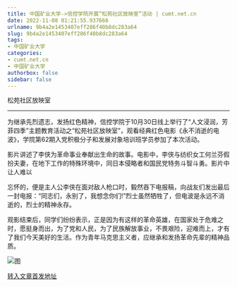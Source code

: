```yaml
---
title: 中国矿业大学->信控学院开展“松苑社区放映室”活动 | cumt.net.cn
date: 2022-11-08 01:21:55.937666
urlname: 9b4a2e1453407eff286f40b8dc283a64
slug: 9b4a2e1453407eff286f40b8dc283a64
tags: 
- 中国矿业大学
categories:
- cumt.net.cn
- 中国矿业大学
authorbox: false
sidebar: false
---
```

松苑社区放映室

****

为继承先烈遗志，发扬红色精神，信控学院于10月30日线上举行了“人文浸润，芳菲四季”主题教育活动之“松苑社区放映室”，观看经典红色电影《永不消逝的电波》，学院第62期入党积极分子和发展对象培训班学员参加了本次活动。

影片讲述了李侠为革命事业奉献出生命的故事。电影中，李侠与纺织女工何兰芬假扮夫妻，在地下工作的特殊环境中，同日本侵略者和国民党特务斗智斗勇。影片中让人难以
<!--more-->
忘怀的，便是主人公李侠在面对敌人枪口时，毅然吞下电报稿，向战友们发出最后一封电报：“同志们，永别了，我想念你们!”烈士虽然牺牲了，但电波是永远不消逝的，烈士的精神永存。

观影结束后，同学们纷纷表示，正是因为有这样的革命英雄，在国家处于危难之时，愿挺身而出，为了党和人民，为了民族解放事业，不畏艰险，迎难而上，才有了我们今天美好的生活。作为青年马克思主义者，应继承和发扬革命先辈的精神品质。

![图](http://xwzx.cumt.edu.cn/_upload/article/images/63/da/07e6fd40493c957f6ac768ae3b8f/704f5e47-9db7-470b-b7d0-769a5a5eff99.jpg)

[转入文章首发地址](http://xwzx.cumt.edu.cn/b4/7b/c523a636027/page.htm)